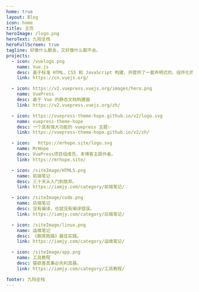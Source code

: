 ```yaml
---
home: true
layout: Blog
icon: home
title: 主页
heroImage: /logo.png
heroText: 九阳全栈
heroFullScreen: true
tagline: 好像什么都会，又好像什么都不会。
projects:
  - icon: /vuelogo.png
    name: Vue.js
    desc: 基于标准 HTML、CSS 和 JavaScript 构建，并提供了一套声明式的、组件化的编程模型。
    link: https://cn.vuejs.org/

  - icon: https://v2.vuepress.vuejs.org/images/hero.png
    name: VuePress
    desc: 基于 Vue 的静态文档构建器
    link: https://v2.vuepress.vuejs.org/zh/

  - icon: https://vuepress-theme-hope.github.io/v2/logo.svg
    name: vuepress-theme-hope
    desc: 一个具有强大功能的 vuepress 主题✨
    link: https://vuepress-theme-hope.github.io/v2/zh/

  - icon: 	https://mrhope.site/logo.svg
    name: MrHope
    desc: VuePress项目组成员，本博客主题作者。
    link: https://mrhope.site/

  - icon: /siteImage/HTML5.png
    name: 前端笔记
    desc: 三十天从入门到放弃。
    link: https://iamjy.com/category/前端笔记/

  - icon: /siteImage/code.png
    name: 后端笔记
    desc: 没有编译，也就没有编译错误。
    link: https://iamjy.com/category/后端笔记/

  - icon: /siteImage/linux.png
    name: 运维笔记
    desc: 《删库跑路》最佳实践。
    link: https://iamjy.com/category/运维笔记/

  - icon: /siteImage/app.png
    name: 工具教程
    desc: 猿欲善其事必先利其器。
    link: https://iamjy.com/category/工具教程/

footer: 九阳全栈
---
```

